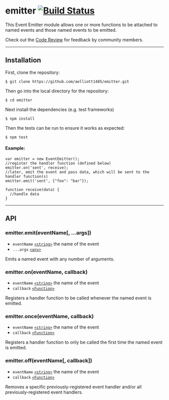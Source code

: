 # emitter [![Build Status](https://travis-ci.org/aelliott1485/emitter.svg?branch=master)](https://travis-ci.org/aelliott1485/emitter)

This Event Emitter module allows one or more functions to be attached to named events and those named events to be emitted.

Check out the [Code Review](https://codereview.stackexchange.com/q/201326/120114) for feedback by community members.

---

## Installation

First, clone the repository:

```
$ git clone https://github.com/aelliott1485/emitter.git
```

Then go into the local directory for the repository:

```
$ cd emitter
```

Next install the dependencies (e.g. test frameworks)

```
$ npm install
```

Then the tests can be run to ensure it works as expected:

```
$ npm test
```


#### Example:
```
var emitter = new EventEmitter();
//register the handler function (defined below)
emitter.on('sent', receive);
//later, emit the event and pass data, which will be sent to the handler function(s)
emitter.emit('sent', {"foo": "bar"});

function receive(data) {
  //handle data
}
```
---

## API

### emitter.emit(eventName[, ...args])

- `eventName` [`<string>`](https://developer.mozilla.org/en-US/docs/Web/JavaScript/Data_structures#String_type) the name of the event
- `...args` [`<any>`](https://developer.mozilla.org/en-US/docs/Web/JavaScript/Data_structures#Data_types)

Emits a named event with any number of arguments.

### emitter.on(eventName, callback)

- `eventName` [`<string>`](https://developer.mozilla.org/en-US/docs/Web/JavaScript/Data_structures#String_type) the name of the event
- `callback` [`<Function>`](https://developer.mozilla.org/en-US/docs/Web/JavaScript/Reference/Global_Objects/Function)

Registers a handler function to be called whenever the named event is emitted.

### emitter.once(eventName, callback)

- `eventName` [`<string>`](https://developer.mozilla.org/en-US/docs/Web/JavaScript/Data_structures#String_type) the name of the event
- `callback` [`<Function>`](https://developer.mozilla.org/en-US/docs/Web/JavaScript/Reference/Global_Objects/Function)

Registers a handler function to only be called the first time the named event is emitted.

### emitter.off(eventName[, callback])

- `eventName` [`<string>`](https://developer.mozilla.org/en-US/docs/Web/JavaScript/Data_structures#String_type) the name of the event
- `callback` [`<Function>`](https://developer.mozilla.org/en-US/docs/Web/JavaScript/Reference/Global_Objects/Function)

Removes a specific previously-registered event handler and/or all previously-registered event handlers.
